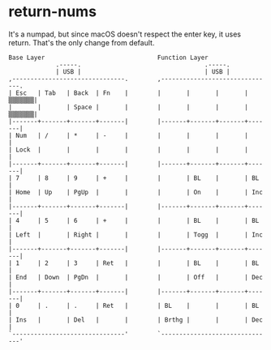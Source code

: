 # return-nums

It's a numpad, but since macOS doesn't respect the enter key, it uses return. 
That's the only change from default. 

    Base Layer                               Function Layer
                 .-----.                                  .-----.
                 | USB |                                  | USB |
    ,-------------------------------.        ,-------------------------------.
    | Esc   | Tab   | Back  | Fn    |        |       |       |       |▒▒▒▒▒▒▒|
    |       |       | Space |       |        |       |       |       |▒▒▒▒▒▒▒|
    |-------+-------+-------+-------|        |-------+-------+-------+-------|
    | Num   | /     | *     | -     |        |       |       |       |       |
    | Lock  |       |       |       |        |       |       |       |       |
    |-------+-------+-------+-------|        |-------+-------+-------+-------|
    | 7     | 8     | 9     | +     |        |       | BL    |       | BL    |
    | Home  | Up    | PgUp  |       |        |       | On    |       | Inc   |
    |-------+-------+-------+-------|        |-------+-------+-------+-------|
    | 4     | 5     | 6     | +     |        |       | BL    |       | BL    |
    | Left  |       | Right |       |        |       | Togg  |       | Inc   |
    |-------+-------+-------+-------|        |-------+-------+-------+-------|
    | 1     | 2     | 3     | Ret   |        |       | BL    |       | BL    |
    | End   | Down  | PgDn  |       |        |       | Off   |       | Dec   |
    |-------+-------+-------+-------|        |-------+-------+-------+-------|
    | 0     | .     | .     | Ret   |        | BL    |       |       | BL    |
    | Ins   |       | Del   |       |        | Brthg |       |       | Dec   |
    `-------------------------------'        `-------------------------------'
